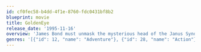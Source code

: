 ```yaml
---
id: cf0fec58-b4dd-4f1e-8760-fdc0431bf8b2
blueprint: movie
title: GoldenEye
release_date: '1995-11-16'
overview: 'James Bond must unmask the mysterious head of the Janus Syndicate and prevent the leader from utilizing the GoldenEye weapons system to inflict devastating revenge on Britain.'
genres: '[{"id": 12, "name": "Adventure"}, {"id": 28, "name": "Action"}, {"id": 53, "name": "Thriller"}]'
---
```

